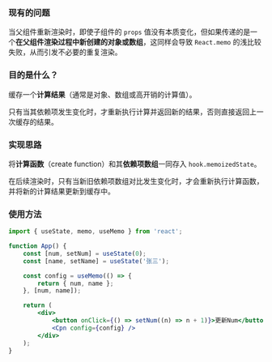 ### 现有的问题

当父组件重新渲染时，即使子组件的 `props` 值没有本质变化，但如果传递的是一个**在父组件渲染过程中新创建的对象或数组**，这同样会导致 `React.memo` 的浅比较失败，从而引发不必要的重复渲染。

### 目的是什么？

缓存一个**计算结果**（通常是对象、数组或高开销的计算值）。

只有当其依赖项发生变化时，才重新执行计算并返回新的结果，否则直接返回上一次缓存的结果。

### 实现思路

将**计算函数**（create function）和其**依赖项数组**一同存入 `hook.memoizedState`。

在后续渲染时，只有当新旧依赖项数组对比发生变化时，才会重新执行计算函数，并将新的计算结果更新到缓存中。

### 使用方法

```jsx
import { useState, memo, useMemo } from 'react';

function App() {
	const [num, setNum] = useState(0);
	const [name, setName] = useState('张三');

	const config = useMemo(() => {
		return { num, name };
	}, [num, name]);

	return (
		<div>
			<button onClick={() => setNum((n) => n + 1)}>更新Num</button>
			<Cpn config={config} />
		</div>
	);
}
```
